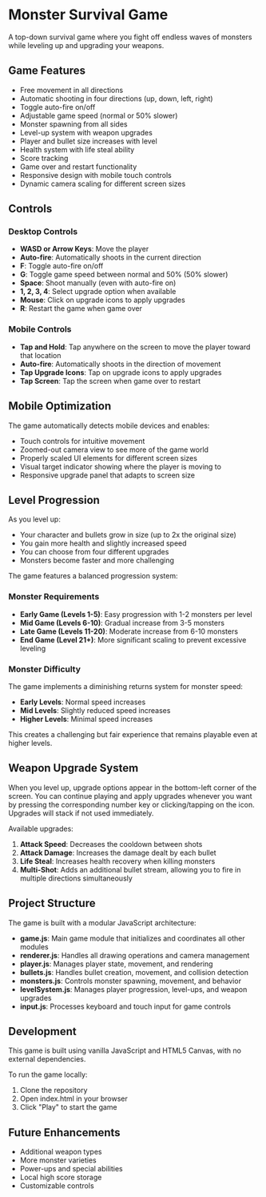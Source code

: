 # Monster Survival Game

A top-down survival game where you fight off endless waves of monsters while leveling up and upgrading your weapons.

## Game Features

- Free movement in all directions
- Automatic shooting in four directions (up, down, left, right)
- Toggle auto-fire on/off
- Adjustable game speed (normal or 50% slower)
- Monster spawning from all sides
- Level-up system with weapon upgrades
- Player and bullet size increases with level
- Health system with life steal ability
- Score tracking
- Game over and restart functionality
- Responsive design with mobile touch controls
- Dynamic camera scaling for different screen sizes

## Controls

### Desktop Controls
- **WASD or Arrow Keys**: Move the player
- **Auto-fire**: Automatically shoots in the current direction
- **F**: Toggle auto-fire on/off
- **G**: Toggle game speed between normal and 50% (50% slower)
- **Space**: Shoot manually (even with auto-fire on)
- **1, 2, 3, 4**: Select upgrade option when available
- **Mouse**: Click on upgrade icons to apply upgrades
- **R**: Restart the game when game over

### Mobile Controls
- **Tap and Hold**: Tap anywhere on the screen to move the player toward that location
- **Auto-fire**: Automatically shoots in the direction of movement
- **Tap Upgrade Icons**: Tap on upgrade icons to apply upgrades
- **Tap Screen**: Tap the screen when game over to restart

## Mobile Optimization

The game automatically detects mobile devices and enables:
- Touch controls for intuitive movement
- Zoomed-out camera view to see more of the game world
- Properly scaled UI elements for different screen sizes
- Visual target indicator showing where the player is moving to
- Responsive upgrade panel that adapts to screen size

## Level Progression

As you level up:
- Your character and bullets grow in size (up to 2x the original size)
- You gain more health and slightly increased speed
- You can choose from four different upgrades
- Monsters become faster and more challenging

The game features a balanced progression system:

### Monster Requirements
- **Early Game (Levels 1-5)**: Easy progression with 1-2 monsters per level
- **Mid Game (Levels 6-10)**: Gradual increase from 3-5 monsters
- **Late Game (Levels 11-20)**: Moderate increase from 6-10 monsters
- **End Game (Level 21+)**: More significant scaling to prevent excessive leveling

### Monster Difficulty
The game implements a diminishing returns system for monster speed:
- **Early Levels**: Normal speed increases
- **Mid Levels**: Slightly reduced speed increases
- **Higher Levels**: Minimal speed increases

This creates a challenging but fair experience that remains playable even at higher levels.

## Weapon Upgrade System

When you level up, upgrade options appear in the bottom-left corner of the screen. You can continue playing and apply upgrades whenever you want by pressing the corresponding number key or clicking/tapping on the icon. Upgrades will stack if not used immediately.

Available upgrades:

1. **Attack Speed**: Decreases the cooldown between shots
2. **Attack Damage**: Increases the damage dealt by each bullet
3. **Life Steal**: Increases health recovery when killing monsters
4. **Multi-Shot**: Adds an additional bullet stream, allowing you to fire in multiple directions simultaneously

## Project Structure

The game is built with a modular JavaScript architecture:

- **game.js**: Main game module that initializes and coordinates all other modules
- **renderer.js**: Handles all drawing operations and camera management
- **player.js**: Manages player state, movement, and rendering
- **bullets.js**: Handles bullet creation, movement, and collision detection
- **monsters.js**: Controls monster spawning, movement, and behavior
- **levelSystem.js**: Manages player progression, level-ups, and weapon upgrades
- **input.js**: Processes keyboard and touch input for game controls

## Development

This game is built using vanilla JavaScript and HTML5 Canvas, with no external dependencies.

To run the game locally:

1. Clone the repository
2. Open index.html in your browser
3. Click "Play" to start the game

## Future Enhancements

- Additional weapon types
- More monster varieties
- Power-ups and special abilities
- Local high score storage
- Customizable controls 